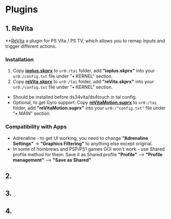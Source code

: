 # Plugins


## 1. ReVita

**[ReVita](https://github.com/MERLev/reVita) a plugin for PS Vita / PS TV, which allows you to remap inputs and trigger different actions.


### Installation
 
1. Copy **[ioplus.skprx]()** to `ur0:/tai` folder, add **"ioplus.skprx"** into your `ur0:/config.txt` file under "• KERNEL" section.
2. Copy **[reVita.skprx]()** to `ur0:/tai` folder, add **"reVita.skprx"** into your `ur0:/config.txt` file under "• KERNEL" section. 
- Should be installed before ds34vita/ds4touch in tai config.
- Optional, to get Gyro support: Copy **[reVitaMotion.suprx]()** to `ur0:/tai` folder, add **"reVitaMotion.suprx"** into your `ur0:/"config.txt"` file under "• MAIN" section.

### Compatibility with Apps

- Adrenaline - to get UI working, you need to change **"Adrenaline Settings"** -> **"Graphics Filtering"** to anything else except original.
- In some of hombrews and PSP/PS1 games GUI won't work - use Shared profile method for them: Save it as Shared profile **"Profile"** --> **"Profile management"** --> **"Save as Shared"**

## 2.


## 3.


## 4.
